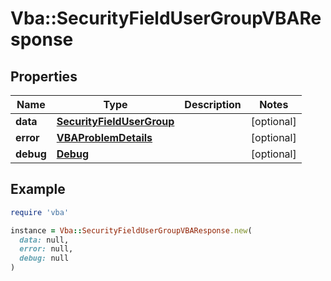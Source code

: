 # Vba::SecurityFieldUserGroupVBAResponse

## Properties

| Name | Type | Description | Notes |
| ---- | ---- | ----------- | ----- |
| **data** | [**SecurityFieldUserGroup**](SecurityFieldUserGroup.md) |  | [optional] |
| **error** | [**VBAProblemDetails**](VBAProblemDetails.md) |  | [optional] |
| **debug** | [**Debug**](Debug.md) |  | [optional] |

## Example

```ruby
require 'vba'

instance = Vba::SecurityFieldUserGroupVBAResponse.new(
  data: null,
  error: null,
  debug: null
)
```

